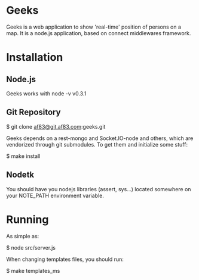 Geeks
=====

Geeks is a web application to show 'real-time' position of persons on a map.
It is a node.js application, based on connect middlewares framework.


Installation
============

Node.js
-------

Geeks works with node -v v0.3.1

Git Repository
--------------

  $ git clone af83@git.af83.com:geeks.git

Geeks depends on a rest-mongo and Socket.IO-node and others, which are vendorized through git submodules.
To get them and initialize some stuff:

  $ make install


Nodetk
------
You should have you nodejs libraries (assert, sys...) located somewhere on your NOTE_PATH environment variable.


Running
=======

As simple as:

  $ node src/server.js


When changing templates files, you should run:

  $ make templates_ms
